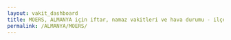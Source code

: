 ```yaml
---
layout: vakit_dashboard
title: MOERS, ALMANYA için iftar, namaz vakitleri ve hava durumu - ilçe/eyalet seç
permalink: /ALMANYA/MOERS/
---
```


<script type="text/javascript">
  var GLOBAL_COUNTRY = 'ALMANYA';
  var GLOBAL_CITY = 'MOERS';
  var GLOBAL_STATE = '';
  var lat = 72;
  var lon = 21;
</script>
